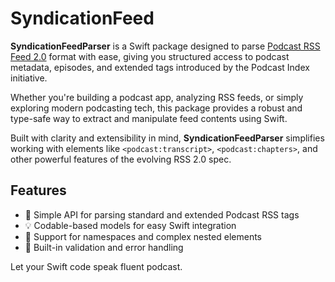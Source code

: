 # SyndicationFeed

**SyndicationFeedParser** is a Swift package designed to parse [Podcast RSS Feed 2.0](https://podcastindex.org/podcast-rss-specification) format with ease, giving you structured access to podcast metadata, episodes, and extended tags introduced by the Podcast Index initiative.

Whether you're building a podcast app, analyzing RSS feeds, or simply exploring modern podcasting tech, this package provides a robust and type-safe way to extract and manipulate feed contents using Swift.

Built with clarity and extensibility in mind, **SyndicationFeedParser** simplifies working with elements like `<podcast:transcript>`, `<podcast:chapters>`, and other powerful features of the evolving RSS 2.0 spec.

## Features

- 🧠 Simple API for parsing standard and extended Podcast RSS tags
- 💡 Codable-based models for easy Swift integration
- 📡 Support for namespaces and complex nested elements
- 🧪 Built-in validation and error handling

Let your Swift code speak fluent podcast.

